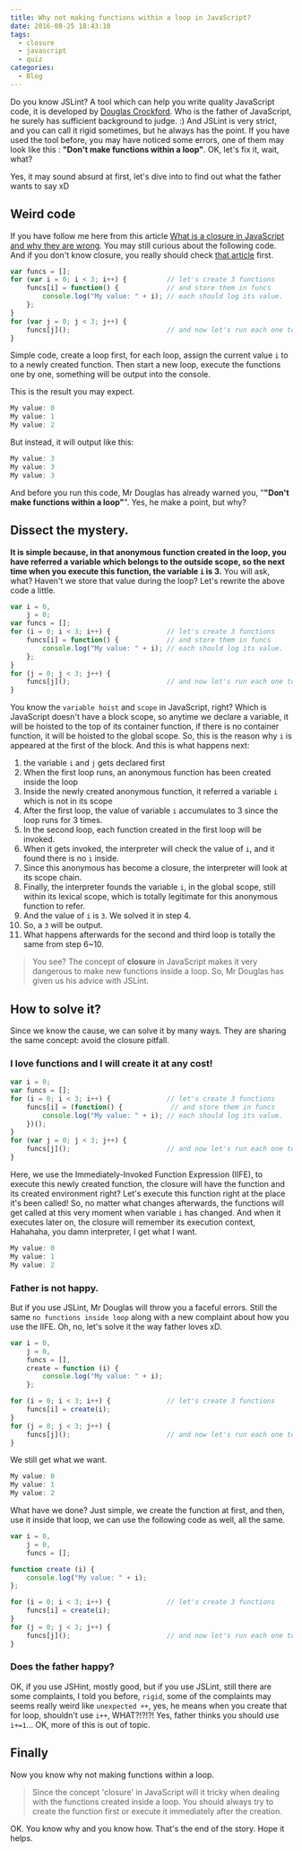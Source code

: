 ```yaml
---
title: Why not making functions within a loop in JavaScript?
date: 2016-08-25 18:43:10
tags:
  - closure
  - javascript
  - quiz
categories:
  - Blog
---
```


Do you know JSLint? A tool which can help you write quality JavaScript code, it is developed by [Douglas Crockford](https://en.wikipedia.org/wiki/Douglas_Crockford). Who is the father of JavaScript, he surely has sufficient background to judge. :) And JSLint is very strict, and you can call it rigid sometimes, but he always has the point. If you have used the tool before, you may have noticed some errors, one of them may look like this : **"Don't make functions within a loop"**. OK, let's fix it, wait, what?

Yes, it may sound absurd at first, let's dive into to find out what the father wants to say xD

<!--more-->
## Weird code
If you have follow me here from this article [What is a closure in JavaScript and why they are wrong](/2016/08/21/what-is-a-closure-in-javascript-and-why-they-are-wrong/). You may still curious about the following code. And if you don't know closure, you really should check [that article](/2016/08/21/what-is-a-closure-in-javascript-and-why-they-are-wrong/) first.

```javascript
var funcs = [];
for (var i = 0; i < 3; i++) {          // let's create 3 functions
    funcs[i] = function() {            // and store them in funcs
        console.log("My value: " + i); // each should log its value.
    };
}
for (var j = 0; j < 3; j++) {
    funcs[j]();                        // and now let's run each one to see
}
```

Simple code, create a loop first, for each loop, assign the current value `i` to to a newly created function. Then start a new loop, execute the functions one by one, something will be output into the console.

This is the result you may expect.
```javascript
My value: 0
My value: 1
My value: 2
```

But instead, it will output like this:
```javascript
My value: 3
My value: 3
My value: 3
```

And before you run this code, Mr Douglas has already warned you, "**"Don't make functions within a loop"**". Yes, he make a point, but why?

## Dissect the mystery.
**It is simple because, in that anonymous function created in the loop, you have referred a variable which belongs to the outside scope, so the next time when you execute this function, the variable `i` is 3.** You will ask, what? Haven't we store that value during the loop? Let's rewrite the above code a little.

```javascript
var i = 0,
    j = 0;
var funcs = [];
for (i = 0; i < 3; i++) {              // let's create 3 functions
    funcs[i] = function() {            // and store them in funcs
        console.log("My value: " + i); // each should log its value.
    };
}
for (j = 0; j < 3; j++) {
    funcs[j]();                        // and now let's run each one to see
}
```

You know the `variable hoist` and `scope` in JavaScript, right? Which is JavaScript doesn't have a block scope, so anytime we declare a variable, it will be hoisted to the top of its container function, if there is no container function, it will be hoisted to the global scope. So, this is the reason why `i` is appeared at the first of the block. And this is what happens next:

1. the variable `i` and `j` gets declared first
2. When the first loop runs, an anonymous function has been created inside the loop
3. Inside the newly created anonymous function, it referred a variable `i` which is not in its scope
4. After the first loop, the value of variable `i` accumulates to 3 since the loop runs for 3 times.
5. In the second loop, each function created in the first loop will be invoked.
6. When it gets invoked, the interpreter will check the value of `i`, and it found there is no `i` inside.
7. Since this anonymous has become a closure, the interpreter will look at its scope chain.
8. Finally, the interpreter founds the variable `i`, in the global scope, still within its lexical scope, which is totally legitimate for this anonymous function to refer.
9. And the value of `i` is `3`. We solved it in step 4.
10. So, a `3` will be output.
11. What happens afterwards for the second and third loop is totally the same from step 6~10.

>You see? The concept of **closure** in JavaScript makes it very dangerous to make new functions inside a loop. So, Mr Douglas has given us his advice with JSLint.

## How to solve it?
Since we know the cause, we can solve it by many ways. They are sharing the same concept: avoid the closure pitfall.

### I love functions and I will create it at any cost!
```javascript
var i = 0;
var funcs = [];
for (i = 0; i < 3; i++) {              // let's create 3 functions
    funcs[i] = (function() {            // and store them in funcs
        console.log("My value: " + i); // each should log its value.
    })();
}
for (var j = 0; j < 3; j++) {
    funcs[j]();                        // and now let's run each one to see
}
```
Here, we use the Immediately-Invoked Function Expression (IIFE), to execute this newly created function, the closure will have the function and its created environment right? Let's execute this function right at the place it's been called! So, no matter what changes afterwards, the functions will get called at this very moment when variable `i` has changed. And when it executes later on, the closure will remember its execution context, Hahahaha, you damn interpreter, I get what I want.

```javascript
My value: 0
My value: 1
My value: 2
```
### Father is not happy.
But if you use JSLint, Mr Douglas will throw you a faceful errors. Still the same `no functions inside loop` along with a new complaint about how you use the IIFE. Oh, no, let's solve it the way father loves xD.

```javascript
var i = 0,
    j = 0,
    funcs = [],
    create = function (i) {
        console.log("My value: " + i);
    };

for (i = 0; i < 3; i++) {              // let's create 3 functions
    funcs[i] = create(i);
}
for (j = 0; j < 3; j++) {
    funcs[j]();                        // and now let's run each one to see
}
```

We still get what we want.

```javascript
My value: 0
My value: 1
My value: 2
```

What have we done? Just simple, we create the function at first, and then, use it inside that loop, we can use the following code as well, all the same.

```javascript
var i = 0,
    j = 0,
    funcs = [];

function create (i) {
    console.log("My value: " + i);
};

for (i = 0; i < 3; i++) {              // let's create 3 functions
    funcs[i] = create(i);
}
for (j = 0; j < 3; j++) {
    funcs[j]();                        // and now let's run each one to see
}
```

### Does the father happy?
OK, if you use JSHint, mostly good, but if you use JSLint, still there are some complaints, I told you before, `rigid`, some of the complaints may seems really weird like `unexpected ++`, yes, he means when you create that for loop, shouldn't use `i++`, WHAT?!?!?! Yes, father thinks you should use `i+=1`... OK, more of this is out of topic.

## Finally
Now you know why not making functions within a loop.

>Since the concept 'closure' in JavaScript will it tricky when dealing with the functions created inside a loop. You should always try to create the function first or execute it immediately after the creation.

OK. You know why and you know how. That's the end of the story. Hope it helps.
